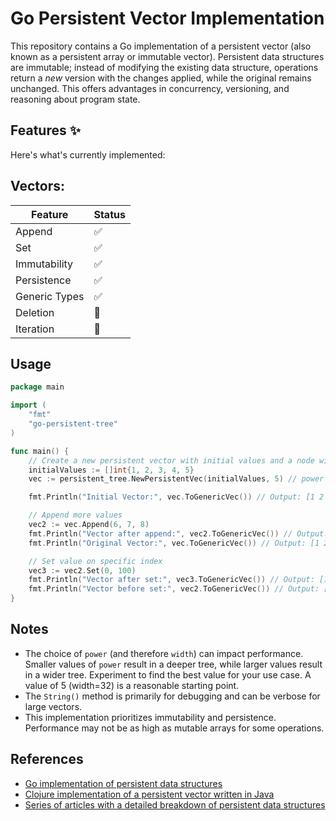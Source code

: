 # Go Persistent Vector Implementation

This repository contains a Go implementation of a persistent vector (also known as a persistent array or immutable vector). Persistent data structures are immutable; instead of modifying the existing data structure, operations return a *new* version with the changes applied, while the original remains unchanged. This offers advantages in concurrency, versioning, and reasoning about program state.

## Features ✨

Here's what's currently implemented:

## Vectors:

| Feature        | Status |
|----------------|--------|
| Append         | ✅     |
| Set            | ✅     |
| Immutability   | ✅     |
| Persistence    | ✅     |
| Generic Types  | ✅     |
| Deletion       | 🚧     |
| Iteration      | 🚧     |

## Usage

```go
package main

import (
	"fmt"
	"go-persistent-tree"
)

func main() {
	// Create a new persistent vector with initial values and a node width of 2^5 (32)
	initialValues := []int{1, 2, 3, 4, 5}
	vec := persistent_tree.NewPersistentVec(initialValues, 5) // power = 5, width = 32

	fmt.Println("Initial Vector:", vec.ToGenericVec()) // Output: [1 2 3 4 5]

	// Append more values
	vec2 := vec.Append(6, 7, 8)
	fmt.Println("Vector after append:", vec2.ToGenericVec()) // Output: [1 2 3 4 5 6 7 8]
	fmt.Println("Original Vector:", vec.ToGenericVec()) // Output: [1 2 3 4 5] (unchanged)

	// Set value on specific index
	vec3 := vec2.Set(0, 100)
	fmt.Println("Vector after set:", vec3.ToGenericVec()) // Output: [100 2 3 4 5 6 7 8]
	fmt.Println("Vector before set:", vec2.ToGenericVec()) // Output: [1 2 3 4 5 6 7 8] (unchanged)
}
```

## Notes

*   The choice of `power` (and therefore `width`) can impact performance. Smaller values of `power` result in a deeper tree, while larger values result in a wider tree. Experiment to find the best value for your use case. A value of 5 (width=32) is a reasonable starting point.
*   The `String()` method is primarily for debugging and can be verbose for large vectors.
*   This implementation prioritizes immutability and persistence. Performance may not be as high as mutable arrays for some operations.

## References

*   [Go implementation of persistent data structures](https://github.com/tobgu/peds)
*   [Clojure implementation of a persistent vector written in Java](https://github.com/clojure/clojure/blob/0b73494c3c855e54b1da591eeb687f24f608f346/src/jvm/clojure/lang/PersistentVector.java)
*   [Series of articles with a detailed breakdown of persistent data structures](https://hypirion.com/musings/understanding-persistent-vector-pt-1)